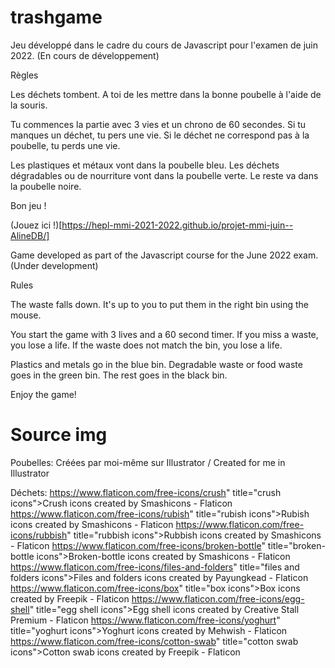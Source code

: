 # trashgame
Jeu développé dans le cadre du cours de Javascript pour l'examen de juin 2022. 
(En cours de développement)

Règles

Les déchets tombent. A toi de les mettre dans la bonne poubelle à l'aide de la souris. 

Tu commences la partie avec 3 vies et un chrono de 60 secondes. Si tu manques un déchet, tu pers une vie. Si le déchet ne correspond pas à la poubelle, tu perds une vie. 

Les plastiques et métaux vont dans la poubelle bleu. Les déchets dégradables ou de nourriture vont dans la poubelle verte. Le reste va dans la poubelle noire.

Bon jeu !

 (Jouez ici !)[https://hepl-mmi-2021-2022.github.io/projet-mmi-juin--AlineDB/]





Game developed as part of the Javascript course for the June 2022 exam. 
(Under development)

Rules

The waste falls down. It's up to you to put them in the right bin using the mouse. 

You start the game with 3 lives and a 60 second timer. If you miss a waste, you lose a life. If the waste does not match the bin, you lose a life. 

Plastics and metals go in the blue bin. Degradable waste or food waste goes in the green bin. The rest goes in the black bin.

Enjoy the game!



# Source img

Poubelles:
Créées par moi-même sur Illustrator / Created for me in Illustrator

Déchets:
https://www.flaticon.com/free-icons/crush" title="crush icons">Crush icons created by Smashicons - Flaticon
https://www.flaticon.com/free-icons/rubish" title="rubish icons">Rubish icons created by Smashicons - Flaticon
https://www.flaticon.com/free-icons/rubbish" title="rubbish icons">Rubbish icons created by Smashicons - Flaticon
https://www.flaticon.com/free-icons/broken-bottle" title="broken-bottle icons">Broken-bottle icons created by Smashicons - Flaticon
https://www.flaticon.com/free-icons/files-and-folders" title="files and folders icons">Files and folders icons created by Payungkead - Flaticon
https://www.flaticon.com/free-icons/box" title="box icons">Box icons created by Freepik - Flaticon
https://www.flaticon.com/free-icons/egg-shell" title="egg shell icons">Egg shell icons created by Creative Stall Premium - Flaticon
https://www.flaticon.com/free-icons/yoghurt" title="yoghurt icons">Yoghurt icons created by Mehwish - Flaticon
https://www.flaticon.com/free-icons/cotton-swab" title="cotton swab icons">Cotton swab icons created by Freepik - Flaticon





